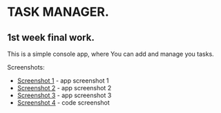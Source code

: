 # TASK MANAGER.

## 1st week final work.

This is a simple console app, where You can add and manage you tasks.

Screenshots:
* [Screenshot 1](https://github.com/julas123/Task_Manager_app/blob/master/Warsztat_Juliusz/Warsztat_1_Juliusz/ProgramData/screenshots/screen1.PNG?raw=true) - app screenshot 1
* [Screenshot 2](https://github.com/julas123/Task_Manager_app/blob/master/Warsztat_Juliusz/Warsztat_1_Juliusz/ProgramData/screenshots/screen2.PNG?raw=true) - app screenshot 2
* [Screenshot 3](https://github.com/julas123/Task_Manager_app/blob/master/Warsztat_Juliusz/Warsztat_1_Juliusz/ProgramData/screenshots/screen3.PNG?raw=true) - app screenshot 3
* [Screenshot 4](https://github.com/julas123/Task_Manager_app/blob/master/Warsztat_Juliusz/Warsztat_1_Juliusz/ProgramData/screenshots/code.PNG?raw=true) - code screenshot
